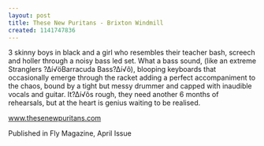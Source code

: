 ```yaml
---
layout: post
title: These New Puritans - Brixton Windmill
created: 1141747836
---
```

3 skinny boys in black and a girl who resembles their teacher bash, screech and holler through a noisy bass led set. What a bass sound, (like an extreme Stranglers ?∆í√öBarracuda Bass?∆í√ô), blooping keyboards that occasionally emerge through the racket adding a perfect accompaniment to the chaos, bound by a tight but messy drummer and capped with inaudible vocals and guitar. It?∆í√ôs rough, they need another 6 months of rehearsals, but at the heart is genius waiting to be realised.

<a href='http://www.thesenewpuritans.com/' target='_blank'>www.thesenewpuritans.com</a>


Published in Fly Magazine, April Issue
